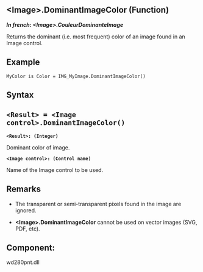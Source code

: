 


## &lt;Image&gt;.DominantImageColor (Function)

***In french: &lt;Image&gt;.CouleurDominanteImage***



<a name="XUse"></a>
<a name="Use"></a>
<a name="description"></a>
Returns the dominant (i.e. most frequent) color of an image found in an Image control.
<a name="Example1"></a>
<a name="sample_code"></a>

## Example


```wl
MyColor is Color = IMG_MyImage.DominantImageColor()
```

<a name="XSYNTAX"></a>

## Syntax
<a name="SYNTAX1"></a>

`<Result> = <Image control>.DominantImageColor()`
---

**`<Result>: (Integer)`**

Dominant color of image.

**`<Image control>: (Control name)`**

Name of the Image control to be used.



<a name="NOTE0"></a>
<a name="NOTE0_1"></a>

## Remarks


- The transparent or semi-transparent pixels found in the image are ignored.

- **&lt;Image&gt;.DominantImageColor** cannot be used on vector images (SVG, PDF, etc).




<a name="XComponent"></a>

## Component:
wd280pnt.dll
